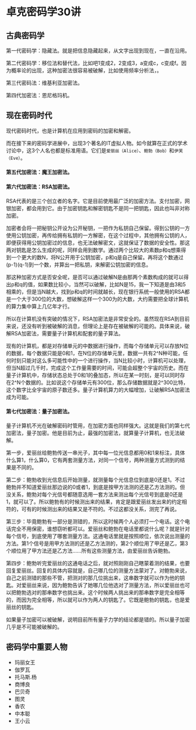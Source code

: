 # 卓克密码学30讲

## 古典密码学
第一代密码学：隐藏法。就是把信息隐藏起来，从文字出现到现在，一直在沿用。

第二代密码学：移位法和替代法，比如吧1变成2，2变成3，a变成c，c变成f。因为概率论的出现，这种加密法很容易被破解，比如使用频率分析法，。

第三代密码法：维基利亚加密法。

第四代加密法：恩尼格玛机。

## 现在密码时代
现代密码时代，也是计算机在应用到密码的加密和解密。

而在接下来的密码学进展中，出现3个著名的IT虚拟人物。如今就算在正式的学术讨论中，这3个人名也都是标准用语。它们是`爱丽丝（Alice）`、`鲍勃（Bob）`和`伊芙（Eve）`。
#### 第五代加密法：魔王加密法。


#### 第六代加密法：RSA加密法。
RSA代表的是三个创立者的名字。它是目前使用最广泛的加密方法。支付加密，网银加密，都会用到它。由于加密钥匙和解密钥匙不是同一把钥匙，因此也叫非对称加密。

加密者会将一把秘钥公开设为公开秘钥，一把作为私钥自己保留。得到公钥的一方使用公钥加密，再传给拥有私钥的一方解密，在这个过程中，其他拥有公钥的人，即便获得用公钥加密过的信息，也无法破解密文，这就保证了数据的安全性。那这两对钥匙是怎么生成的呢，同样会用到数学。通过两个比较大的素数p和q想乘得到一个更大的数N，将N公开用于公钥加密，p和q是自己保留。再将这个数通过(p-1)(q-1)到一个数，并算出一把私钥，来解密公钥加密的信息。

那这种加密方式是否安全呢，是否可以通过破解N是由那两个素数构成的就可以得出p和q的值，如果数比较小，当然可以破解，比如N是15，我一下知道是由3和5相乘的，但是当N越大，找到p和q的时间就越长，现在银行系统一般使用的RSA都是一个大于300位的大数，想破解这样一个300为的大数，大约需要把全球计算机的算力集中算上几亿年才行。

所以在计算机没有突破的情况下，RSA加密法是非常安全的。虽然现在RSA到目前来说，还没有听到被破解的消息，但理论上是存在被破解的可能的。具体来说，破解RSA加密法，需要量子计算机和配套的量子算法。

现有的计算机，都是对存储单元的中数据进行操作，而每个存储单元可以存放N位的数据，每个数据只能是0和1，在N位的存储单元里，数据一共有2^N种可能，任何时刻只能对这么多可能性中的一个进行操作，当N比较小时，计算机可以处理，但当N超过几千时，完成这个工作量需要的时间，可能会超整个宇宙的历史。而在量子计算机中，存储状态总处于0和1的叠加态，所以在某一时刻，是可以同时存在2^N个数据的。比如说这个存储单元有300位，那么存储数据就是2^300比特，这个数字比全宇宙的原子数还多。量子计算机算力的大幅增加，让破解RSA加密法成为可能。

#### 第七代加密法：量子加密法。
量子计算机不光在破解密码时管用，在加密方面也同样强大。这就是我们的第七代加密法，量子加密。他是目前为止，最强的加密法，就算量子计算机，也无法破解。

第一步，爱丽丝给鲍勃传送一串光子，其中每一位光信息都用0和1来标注，具体什么算1，什么算0，它有两套测量方法，对同一个信号，两种测量方式测到的结果是不同的。

第二步：鲍勃收到光信息后开始测量，就测量每个光信息位到底是0还是1。不过鲍勃并不知道爱丽丝那边说的0或者1，到底是按甲方法测的还是乙方法测的。但没关系，鲍勃对每个光信号都随意选用一套方法来测出每个光信号到底是0还是1，就可以了。所以鲍勃有的时候测出来的结果，肯定是跟爱丽丝发出来的约定相符的，可有的时候测出来的结果又是不符的。不过这都没关系，测完了再说。

第三步：毕竟鲍勃有一部分是测错的，所以这时候两个人必须打一个电话。这个电话完全不用保密，谁想窃听都可以。爱丽丝和鲍勃在电话里都说什么呢？就是针对每个信号，到底使用了哪套测量方法。这通电话里就是按照顺位，依次说出测量的方法。第1个信号是用甲方法测的还是乙方法测的，第2个顺位用了甲还是乙，第3个顺位用了甲方法还是乙方法……所有这些测量方法，由爱丽丝告诉鲍勃。

第四步：鲍勃听完爱丽丝的这通电话之后，就对照刚刚自己瞎蒙着测的结果，也要回复爱丽丝。回复的具体内容就是，自己哪几位的测量方法蒙对了。对鲍勃来说，自己之前测错的那些不管，把测对的那几位挑出来，这串数字就可以作为他的钥匙。对爱丽丝来说，因为鲍勃告诉了她哪几位他选对了测量方法，所以爱丽丝也可以把鲍勃选对的那串数字也挑出来。这个时候两人挑出来的那串数字是完全相等的，而因为完全相等，所以就可以作为两人的钥匙了。它既是鲍勃的钥匙，也是爱丽丝的钥匙。

如果量子加密可以被破解，说明目前所有量子力学的结论都是错的。所以量子加密几乎是不可能被破解的。

## 密码学中重要人物
- 玛丽女王
- 伽罗瓦
- 托马斯.杨
- 商博良
- 巴贝奇
- 图灵
- 香农
- 中本聪
- 王小云
